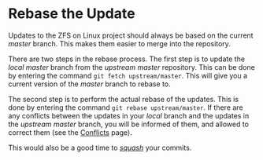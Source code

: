 # Rebase the Update

Updates to the ZFS on Linux project should always be based on the current *master* branch.  This makes them easier to merge into the repository.

There are two steps in the rebase process.  The first step is to update the *local master* branch from the *upstream master* repository.  This can be done by entering the command `git fetch upstream/master`.  This will give you a current version of the *master* branch to rebase to.

The second step is to perform the actual rebase of the updates.  This is done by entering the command `git rebase upstream/master`.  If there are any conflicts between the updates in your *local* branch and the updates in the *upstream master* branch, you will be informed of them, and allowed to correct them (see the [Conflicts][W-conflicts] page).

This would also be a good time to [*squash*][W-squash] your commits.

[W-conflicts]: https://github.com/pashford/zfswiki/blob/master/wiki/Workflow/Conflicts.md
[W-squash]: https://github.com/pashford/zfswiki/blob/master/wiki/Workflow/Squash.md
